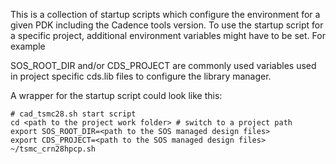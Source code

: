 This is a collection of startup scripts which configure the environment for a given PDK including the Cadence tools version. To use the startup script for a specific project, additional environment variables might have to be set. For example

SOS_ROOT_DIR and/or CDS_PROJECT are commonly used variables used in project specific cds.lib files to configure the library manager.

A wrapper for the startup script could look like this:

    # cad_tsmc28.sh start script
    cd <path to the project work folder> # switch to a project path
    export SOS_ROOT_DIR=<path to the SOS managed design files>
    export CDS_PROJECT=<path to the SOS managed design files>
    ~/tsmc_crn28hpcp.sh
